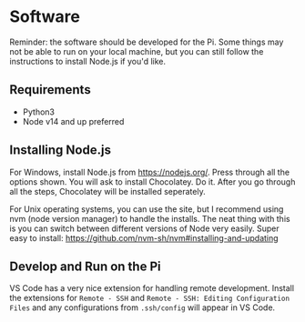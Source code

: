 # Software
Reminder: the software should be developed for the Pi. Some things may not be able to run on your local machine, but you can still follow the instructions to install Node.js if you'd like.

## Requirements
- Python3
- Node v14 and up preferred

## Installing Node.js
For Windows, install Node.js from https://nodejs.org/. Press through all the options shown. You will ask to install Chocolatey. Do it. After you go through all the steps, Chocolatey will be installed seperately.

For Unix operating systems, you can use the site, but I recommend using nvm (node version manager) to handle the installs. The neat thing with this is you can switch between different versions of Node very easily. Super easy to install: https://github.com/nvm-sh/nvm#installing-and-updating

## Develop and Run on the Pi
VS Code has a very nice extension for handling remote development.
Install the extensions for `Remote - SSH` and `Remote - SSH: Editing Configuration Files` and any configurations from `.ssh/config` will appear in VS Code.



